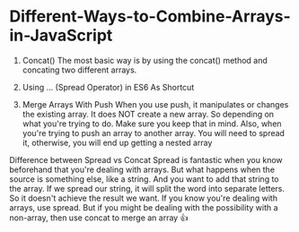 # Different-Ways-to-Combine-Arrays-in-JavaScript

1. Concat()
  The most basic way is by using the concat() method and concating two different arrays.

2. Using … (Spread Operator) in ES6 As Shortcut

3. Merge Arrays With Push
   When you use push, it manipulates or changes the existing array. It does NOT create a new array. So depending on what you're trying to    do. Make sure you keep that in mind.
   Also, when you're trying to push an array to another array. You will need to spread it, otherwise, you will end up getting a nested        array
   
Difference between Spread vs Concat
  Spread is fantastic when you know beforehand that you're dealing with arrays. But what happens when the source is something else, like a   string. And you want to add that string to the array.
  If we spread our string, it will split the word into separate letters. So it doesn't achieve the result we want.
  If you know you're dealing with arrays, use spread. But if you might be dealing with the possibility with a non-array, then use concat     to merge an array 👍

